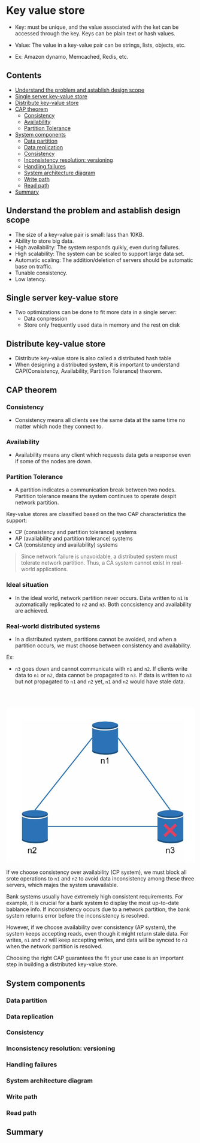# Key value store

- Key: must be unique, and the value associated with the ket can be accessed through the key. Keys can be plain text or hash values.

- Value: The value in a key-value pair can be strings, lists, objects, etc.

- Ex: Amazon dynamo, Memcached, Redis, etc.


## Contents

- [Understand the problem and astablish design scope](#understand-the-problem-and-astablish-design-scope)
- [Single server key-value store](#single-server-key-value-store)
- [Distribute key-value store](#distribute-key-value-store)
- [CAP theorem](#cap-theorem)
    - [Consistency](#consistency)
    - [Availability](#availability)
    - [Partition Tolerance](#partition-tolerance)
- [System components](#system-components)
    - [Data partition](#data-partition)
    - [Data replication](#data-replication)
    - [Consistency](#consistency-1)
    - [Inconsistency resolution: versioning](#inconsistency-resolution-versioning)
    - [Handling failures](#handling-failures)
    - [System architecture diagram](#system-architecture-diagram)
    - [Write path](#write-path)
    - [Read path](#read-path)
- [Summary](#summary)

## Understand the problem and astablish design scope

- The size of a key-value pair is small: lass than 10KB.
- Ability to store big data.
- High availability: The system responds quikly, even during failures.
- High scalability: The system can be scaled to support large data set.
- Automatic scaling: The addition/deletion of servers should be automatic base on traffic.
- Tunable consistency.
- Low latency.

## Single server key-value store
- Two optimizations can be done to fit more data in a single server: 
    - Data conpression
    - Store only frequently used data in memory and the rest on disk
## Distribute key-value store
- Distribute key-value store is also called a distributed hash table
- When designing a distributed system, it is important to understand CAP(Consistency, Availability, Partition Tolerance) theorem.
## CAP theorem
### Consistency
- Consistency means all clients see the same data at the same time no matter which node they connect to.
### Availability
- Availability means any client which requests data gets a response even if some of the nodes are down.
### Partition Tolerance
- A partition indicates a communication break between two nodes. Partition tolerance means the system continues to operate despit network partition.


Key-value stores are classified based on the two CAP characteristics the support:
- CP (consistency and partition tolerance) systems
- AP (availability and partition tolerance) systems
- CA (consistency and availability) systems

> Since network failure is unavoidable, a distributed system must tolerate network partition. Thus, a CA system cannot exist in real-world applications.

### Ideal situation
- In the ideal world, network partition never occurs. Data written to `n1` is automatically replicated to `n2` and `n3`. Both concsistency and availability are achieved.

### Real-world distributed systems
- In a distributed system, partitions cannot be avoided, and when a partition occurs, we must choose between consistency and availability.

Ex: 

- `n3` goes down and cannot communicate with `n1` and `n2`. If clients write data to `n1` or `n2`, data cannot be propagated to `n3`. If data is written to `n3` but not propagated to `n1` and `n2` yet, `n1` and `n2` would have stale data.

<br>
<br>
<p align="center">
  <img src="assets/6-1.png" alt="Sublime's custom image" width="650"/>
</p>

If we choose consistency over availability (CP system), we must block all srote operations to `n1` and `n2` to avoid data inconsistency among these three servers, which majes the system unavailable. 

Bank systems usually have extremely high consistent requirements. For example, it is crucial for a bank system to display the most up-to-date bablance info. If inconsistency occurs due to a network partition, the bank system returns error before the inconsistency is resolved.

However, if we choose availability over consistency (AP system), the system keeps accepting reads, even though it might return stale data. For writes, `n1` and `n2` will keep accepting writes, and data will be synced to `n3` when the network partition is resolved.

Choosing the right CAP guarantees the fit your use case is an important step in building a distributed key-value store.

## System components
### Data partition

### Data replication
### Consistency
### Inconsistency resolution: versioning
### Handling failures
### System architecture diagram
### Write path
### Read path
## Summary
